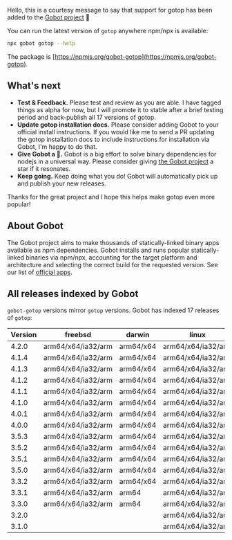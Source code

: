 Hello, this is a courtesy message to say that support for gotop has been added to the [Gobot project](https://www.npmjs.com/package/gobot) 🎸

You can run the latest version of `gotop` anywhere npm/npx is available:

```bash
npx gobot gotop --help
```

The package is [https://npmjs.org/gobot-gotop](https://npmjs.org/gobot-gotop).

## What's next

- **Test & Feedback.** Please test and review as you are able. I have tagged things as alpha for now, but I will promote it to stable after a brief testing period and back-publish all 17 versions of gotop.
- **Update gotop installation docs.** Please consider adding Gobot to your official install instructions. If you would like me to send a PR updating the gotop installation docs to include instructions for installation via Gobot, I'm happy to do that.
- **Give Gobot a 💫.** Gobot is a big effort to solve binary dependencies for nodejs in a universal way. Please consider giving [the Gobot project](https://github.com/benallfree/gobot) a star if it resonates.
- **Keep going.** Keep doing what you do! Gobot will automatically pick up and publish your new releases.

Thanks for the great project and I hope this helps make gotop even more popular!

## About Gobot

The Gobot project aims to make thousands of statically-linked binary apps available as npm dependencies. Gobot installs and runs popular statically-linked binaries via npm/npx, accounting for the target platform and architecture and selecting the correct build for the requested version. See our list of [official apps](https://www.npmjs.com/package/gobot#official-gobot-apps).

## All releases indexed by Gobot

`gobot-gotop` versions mirror `gotop` versions. Gobot has indexed 17 releases of `gotop`:

| Version | freebsd            | darwin    | linux              | win32    |
| ------- | ------------------ | --------- | ------------------ | -------- |
| 4.2.0   | arm64/x64/ia32/arm | arm64/x64 | arm64/x64/ia32/arm | x64/ia32 |
| 4.1.4   | arm64/x64/ia32/arm | arm64/x64 | arm64/x64/ia32/arm | x64/ia32 |
| 4.1.3   | arm64/x64/ia32/arm | arm64/x64 | arm64/x64/ia32/arm | x64/ia32 |
| 4.1.2   | arm64/x64/ia32/arm | arm64/x64 | arm64/x64/ia32/arm | x64/ia32 |
| 4.1.1   | arm64/x64/ia32/arm | arm64/x64 | arm64/x64/ia32/arm | x64/ia32 |
| 4.1.0   | arm64/x64/ia32/arm | arm64/x64 | arm64/x64/ia32/arm | x64/ia32 |
| 4.0.1   | arm64/x64/ia32/arm | arm64/x64 | arm64/x64/ia32/arm | x64/ia32 |
| 4.0.0   | arm64/x64/ia32/arm | arm64/x64 | arm64/x64/ia32/arm | x64/ia32 |
| 3.5.3   | arm64/x64/ia32/arm | arm64/x64 | arm64/x64/ia32/arm | x64/ia32 |
| 3.5.2   | arm64/x64/ia32/arm | arm64/x64 | arm64/x64/ia32/arm | x64/ia32 |
| 3.5.1   | arm64/x64/ia32/arm | arm64/x64 | arm64/x64/ia32/arm | x64/ia32 |
| 3.5.0   | arm64/x64/ia32/arm | arm64/x64 | arm64/x64/ia32/arm | x64/ia32 |
| 3.3.2   | arm64/x64/ia32/arm | arm64/x64 | arm64/x64/ia32/arm | x64/ia32 |
| 3.3.1   | arm64/x64/ia32/arm | arm64     | arm64/x64/ia32/arm | x64/ia32 |
| 3.3.0   | arm64/x64/ia32/arm | arm64     | arm64/x64/ia32/arm | x64/ia32 |
| 3.2.0   |                    |           | arm64/x64/ia32/arm |          |
| 3.1.0   |                    |           | arm64/x64/ia32/arm |          |
